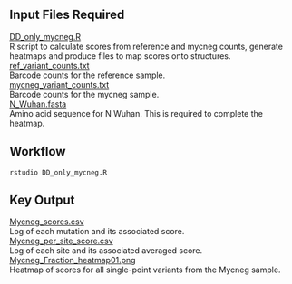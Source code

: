 ## Input Files Required

[DD_only_mycneg.R](https://github.com/Ortlund-Laboratory/SARS-CoV-2-Structure/blob/main/Raw%20Deep%20Mutational%20Scanning%20(DMS)%20Data/Workflow/scores_and_visualization/mycneg/DD_only/DD_only_mycneg.R)<br>
R script to calculate scores from reference and mycneg counts, generate heatmaps and produce files to map scores onto structures.<br>
[ref_variant_counts.txt](https://github.com/Ortlund-Laboratory/SARS-CoV-2-Structure/blob/main/Raw%20Deep%20Mutational%20Scanning%20(DMS)%20Data/Workflow/scores_and_visualization/mycneg/DD_only/ref_variant_counts.txt)<br>
Barcode counts for the reference sample.<br>
[mycneg_variant_counts.txt](https://github.com/Ortlund-Laboratory/SARS-CoV-2-Structure/blob/main/Raw%20Deep%20Mutational%20Scanning%20(DMS)%20Data/Workflow/scores_and_visualization/mycneg/DD_only/mycneg_variant_counts.txt)<br>
Barcode counts for the mycneg sample.<br>
[N_Wuhan.fasta](https://github.com/Ortlund-Laboratory/SARS-CoV-2-Structure/blob/main/Raw%20Deep%20Mutational%20Scanning%20(DMS)%20Data/Workflow/scores_and_visualization/mycneg/DD_only/N_Wuhan.fasta)<br>
Amino acid sequence for N Wuhan. This is required to complete the heatmap.

## Workflow

```
rstudio DD_only_mycneg.R
```

## Key Output

[Mycneg_scores.csv](https://github.com/Ortlund-Laboratory/SARS-CoV-2-Structure/blob/main/Raw%20Deep%20Mutational%20Scanning%20(DMS)%20Data/Workflow/scores_and_visualization/mycneg/DD_only/output/Mycneg_scores.csv)<br>
Log of each mutation and its associated score.<br>
[Mycneg_per_site_score.csv](https://github.com/Ortlund-Laboratory/SARS-CoV-2-Structure/blob/main/Raw%20Deep%20Mutational%20Scanning%20(DMS)%20Data/Workflow/scores_and_visualization/mycneg/DD_only/output/Mycneg_per_site_score.csv)<br>
Log of each site and its associated averaged score.<br>
[Mycneg_Fraction_heatmap01.png](https://github.com/Ortlund-Laboratory/SARS-CoV-2-Structure/blob/main/Raw%20Deep%20Mutational%20Scanning%20(DMS)%20Data/Workflow/scores_and_visualization/mycneg/DD_only/output/Mycneg_Fraction_heatmap01.png)<br>
Heatmap of scores for all single-point variants from the Mycneg sample.<br>
